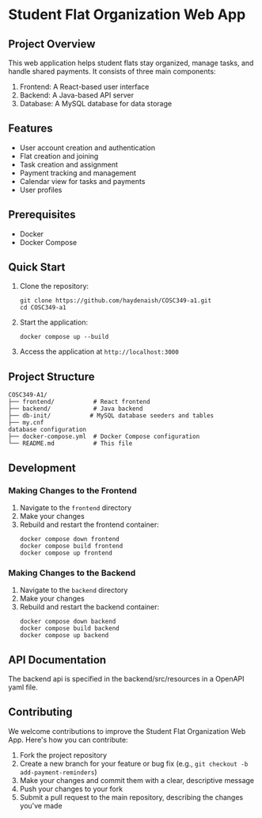 # Student Flat Organization Web App

## Project Overview

This web application helps student flats stay organized, manage tasks, and handle shared payments. It consists of three main components:

1. Frontend: A React-based user interface
2. Backend: A Java-based API server
3. Database: A MySQL database for data storage

## Features

- User account creation and authentication
- Flat creation and joining
- Task creation and assignment
- Payment tracking and management
- Calendar view for tasks and payments
- User profiles

## Prerequisites

- Docker
- Docker Compose

## Quick Start

1. Clone the repository:
   ```
   git clone https://github.com/haydenaish/COSC349-a1.git
   cd COSC349-a1
   ```

2. Start the application:
   ```
   docker compose up --build
   ```

3. Access the application at `http://localhost:3000`

## Project Structure

```
COSC349-A1/
├── frontend/           # React frontend
├── backend/            # Java backend
├── db-init/           # MySQL database seeders and tables
├── my.cnf
database configuration  
├── docker-compose.yml  # Docker Compose configuration
└── README.md           # This file
```

## Development

### Making Changes to the Frontend

1. Navigate to the `frontend` directory
2. Make your changes
3. Rebuild and restart the frontend container:
   ```
   docker compose down frontend
   docker compose build frontend
   docker compose up frontend
   ```

### Making Changes to the Backend

1. Navigate to the `backend` directory
2. Make your changes
3. Rebuild and restart the backend container:
   ```
   docker compose down backend
   docker compose build backend
   docker compose up backend
   ```

## API Documentation

The backend api is specified in the backend/src/resources in a OpenAPI yaml file. 

## Contributing

We welcome contributions to improve the Student Flat Organization Web App. Here's how you can contribute:

1. Fork the project repository
2. Create a new branch for your feature or bug fix (e.g., `git checkout -b add-payment-reminders`)
3. Make your changes and commit them with a clear, descriptive message
4. Push your changes to your fork
5. Submit a pull request to the main repository, describing the changes you've made